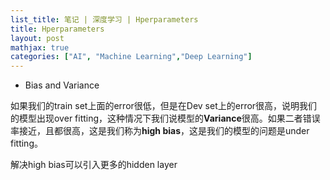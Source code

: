 ```yaml
---
list_title: 笔记 | 深度学习 | Hperparameters
title: Hperparameters
layout: post
mathjax: true
categories: ["AI", "Machine Learning","Deep Learning"]
---
```


- Bias and Variance

如果我们的train set上面的error很低，但是在Dev set上的error很高，说明我们的模型出现over fitting，这种情况下我们说模型的**Variance**很高。如果二者错误率接近，且都很高，这是我们称为**high bias**，这是我们的模型的问题是under fitting。

解决high bias可以引入更多的hidden layer